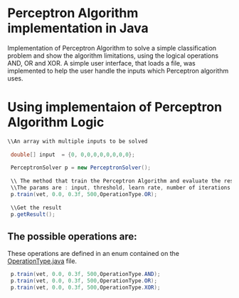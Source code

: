 # Perceptron Algorithm implementation in Java

Implementation of  Perceptron Algorithm to solve a simple classification problem and show  the algorithm limitations, using  the  logical operations AND, OR and XOR. 
A simple user interface, that loads a file, was implemented to help the user handle the inputs  which  Perceptron algorithm uses.

# Using  implementaion of Perceptron Algorithm Logic
```java
\\An array with multiple inputs to be solved
 
 double[] input  = {0, 0,0,0,0,0,0,0,0};
 
 PerceptronSolver p = new PerceptronSolver();
 
 \\ The method that train the Perceptron Algorithm and evaluate the results 
 \\The params are : input, threshold, learn rate, number of iterations and operation 
 p.train(vet, 0.0, 0.3f, 500,OperationType.OR);
 
 \\Get the result 
 p.getResult();
```
## The possible operations are:
These operations are defined in  an enum contained on  the [OperationType.java](https://github.com/DanielGunna/Perceptron/blob/master/src/perceptron/OperationType.java) file.
```java
 p.train(vet, 0.0, 0.3f, 500,OperationType.AND);
 p.train(vet, 0.0, 0.3f, 500,OperationType.OR);
 p.train(vet, 0.0, 0.3f, 500,OperationType.XOR);
```

